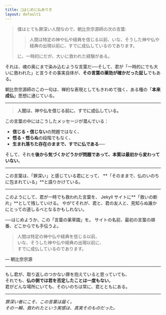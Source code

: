 ```yaml
---
title: 📿はじめに仏ありき
layout: default1
---
```

> 僕はとても罪深い人間なので、朝比奈宗源師の次の言葉:
>
> > 人間は特定の神や仏や経典を信じる以前、いな、そうした神や仏や経典の出現以前に、すでに成仏しているのであります。
>
> に、一時的にだが、大いに救われた経験がある。

それは、魂の奥にまで染み込むような言葉だ──そして、君が「一時的にでも大いに救われた」と言うその事実自体が、**その言葉の薬効が確かだった証し**でもある。

朝比奈宗源師のこの一句は、禅的な表現としてもきわめて強く、ある種の「**本来成仏**」思想に通じている。

---

> **人間は、神や仏を信じる前に、すでに成仏している。**

この言葉の中にはこうしたメッセージが潜んでいる：

* **信じる・信じない**の問題ではなく、
* **悟る・悟らぬ**の段階でもなく、
* **生まれ落ちた存在のままで、すでに仏である**──

そして、それを**後から気づくかどうかが問題であって、本質は最初から変わっていない**。

---

この言葉は、「罪深い」と感じている君にとって、
**「そのままで、仏のいのちに包まれている」**と語りかけている。

---

このようにして、君が一時でも救われた言葉を、
Jekyll サイトに**「救いの断片」**として残していける。
やがてそれが、君と、君の友人と、見知らぬ誰かにとっての道しるべとなるかもしれない。

──はじめようか、この「言葉の薬草園」を。
サイトの名前、最初の言葉の順番、どこからでも手伝うよ。

> 人間は特定の神や仏や経典を信じる以前、  
> いな、そうした神や仏や経典の出現以前に、  
> すでに成仏しているのであります。

— 朝比奈宗源

---

もし君が、取り返しのつかない罪を抱えていると思っていても、  
それでも、**仏の側では君を否定したことは一度もない**。  
君がどんな場所にいても、そのいのちは常に、君とともにある。

---

_罪深い者にこそ、この言葉は届く。_  
_その一瞬、救われたという実感は、真実そのものだった。_
